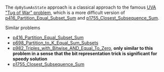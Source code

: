 The `dpBySumAsState` approach is a classical approach to the famous [UVA "Tug of War" problem](https://onlinejudge.org/index.php?option=onlinejudge&Itemid=8&page=show_problem&problem=973), which is a more difficult version of [p416_Partition_Equal_Subset_Sum](https://github.com/genxium/Leetcode/tree/master/p416_Partition_Equal_Subset_Sum) and [p1755_Closest_Subsequence_Sum](https://github.com/genxium/Leetcode/tree/master/p1755_Closest_Subsequence_Sum).

Similar problems
- [p416_Partition_Equal_Subset_Sum](https://github.com/genxium/Leetcode/tree/master/p416_Partition_Equal_Subset_Sum)
- [p698_Partition_to_K_Equal_Sum_Subsets](https://github.com/genxium/Leetcode/tree/master/p698_Partition_to_K_Equal_Sum_Subsets) 
- [p982_Triples_with_Bitwise_AND_Equal_To_Zero](https://github.com/genxium/Leetcode/tree/master/p982_Triples_with_Bitwise_AND_Equal_To_Zero), **only similar to this problem in a sense that the bit representation trick is significant for speedy solution** 
- [p1755_Closest_Subsequence_Sum](https://github.com/genxium/Leetcode/tree/master/p1755_Closest_Subsequence_Sum) 
